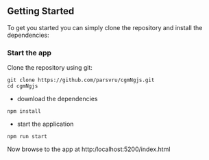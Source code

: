 
## Getting Started

To get you started you can simply clone the repository and install the dependencies:

### Start the app

Clone the repository using git:

```
git clone https://github.com/parsvru/cgmNgjs.git
cd cgmNgjs
```
- download the dependencies
```
npm install
```
- start the application
```
npm run start
```

Now browse to the app at http:/localhost:5200/index.html


